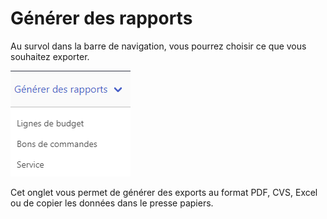 # Générer des rapports

Au survol dans la barre de navigation, vous pourrez choisir ce que vous souhaitez exporter.

![Menu de création de rapports](<../../.gitbook/assets/image (1).png>)

Cet onglet vous permet de générer des exports au format PDF, CVS, Excel ou de copier les données dans le presse papiers.
